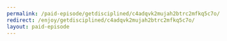 ```yaml
---
permalink: /paid-episode/getdisciplined/c4adqvk2mujah2btrc2mfkq5c7o/
redirect: /enjoy/getdisciplined/c4adqvk2mujah2btrc2mfkq5c7o/
layout: paid-episode
---
```

